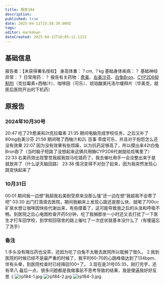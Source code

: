 ```yaml
---
title: 报告184
description: 
published: true
date: 2025-04-11T15:58:39.009Z
tags: 
editor: markdown
dateCreated: 2025-04-12T10:05:12.112Z
---
```


## 基础信息
报告者：【未获得署名授权】
身高体重：？cm, ？kg
基础身体疾病：？
基础神经异常：？
日常用药：？
报告有关药物：[愈美](/drug/复方系列#愈美)、[右美沙芬](/drug/DXM)、[白兔Bron](/drug/白兔Bron)、[CYP2D6抑制剂](/t/cyp2d6抑制剂)（克拉霉素+西柚汁）、咖啡因（可乐）、琥珀酸美托洛尔缓释片（华美克，就医后医院开出的下机药）

## 原报告
### 2024年10月30号
20:47 吃了21t愈美和2t克拉霉素
21:35 期间电脑完成学校任务，之后又补了80mg右美沙芬
21:56 期间喝了西柚汁和2L 百事 零度可乐，并且对于抱怨怎么还没有效果
22:07 因为没有效果有些烦躁，以为抗药足够高了，所以摸出来42t白兔Bron吞了（当时脑子短路了没想起来这俩共用酶CYP2D6代谢就给炫嘴里了）
22:33 右美药效出现警觉我超我捏马吃错药了，我去催吐用手一会没整出来于是就放弃了（什么逆天脑回路）
23:38 情况变得不对劲了起来，因为我突然发现心跳变快起来了
### 10月31日
00:01 期间我一边想“我超我右美耐受原来没那么强”还一边在想“我超我不会寄了吧”
03:30 出门打滴滴去医院，期间我躺床上发现心跳还是那么快，就喝了700cc矿泉水想让咖啡因快些代谢出来，有些撑着了，这可能导致我之后的头涨和呼吸不畅。到医院之后心电图检查开药5分钟，吃了我搁那坐一小时还又去打扰了一下医生才打车回学校，到学校回宿舍的路上催吐了一次症状就基本没什么了（有傻逼忘了洗手）
### 备注
1.手头没有降压药也没茶，还因为吃了白兔不太敢去医院所以耽搁了很久。
2.我到医院的时候已经不是最严重的时候了，我平时60-70的心跳峰值达到了134bpm、伴有头晕，到医院检查时已经降回100+了。
3.现在是31号05:35，刚打完字，还有早八
最后一点，很多问题都是我做事前不思考导致的结果，我是傻逼我好好反思 :(
![rp184-1.jpg](/imgs/rp184-1.jpg)
![rp184-2.jpg](/imgs/rp184-2.jpg)
![rp184-3.jpg](/imgs/rp184-3.jpg)